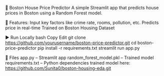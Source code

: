 🏡 Boston House Price Predictor
A simple Streamlit app that predicts house prices in Boston using a Random Forest model.

🔧 Features:
Input key factors like crime rate, rooms, pollution, etc.
Predicts price in real-time
Trained on Boston Housing Dataset

▶️ Run Locally
bash
Copy
Edit
git clone https://github.com/yourusername/boston-price-predictor.git
cd boston-price-predictor
pip install -r requirements.txt
streamlit run app.py

📁 Files
app.py – Streamlit app
random_forest_model.pkl – Trained model
requirements.txt – Python dependencies
trained model here: https://github.com/Sunita0/boston-housing-eda.git
